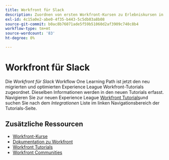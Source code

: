 ```yaml
---
title: Workfront für Slack
description: Zuordnen von ersten Workfront-Kursen zu Erlebniskursen in Liga-Kursen
exl-id: 4c15a0e2-abe0-4f35-b443-5c5db03a8b08
source-git-commit: b0ac8b76071ade5f59b51060d2af3909c740c8b4
workflow-type: tm+mt
source-wordcount: '83'
ht-degree: 0%

---
```


# Workfront für Slack

Die *Workfront für Slack* Workflow One Learning Path ist jetzt den neu migrierten und optimierten Experience League Workfront-Tutorials zugeordnet. Dieselben Informationen werden in den neuen Tutorials erfasst. Navigieren Sie zur neuen Experience League [Workfront Tutorials](https://experienceleague.adobe.com/docs/workfront-learn/tutorials-workfront/home.html)und suchen Sie nach dem *Integrationen* Liste im linken Navigationsbereich der Tutorials-Seite.

## Zusätzliche Ressourcen

* [Workfront-Kurse](https://experienceleague.adobe.com/?lang=en&amp;Solution=Workfront#courses)
* [Dokumentation zu Workfront](https://experienceleague.adobe.com/docs/workfront.html)
* [Workfront Tutorials](https://experienceleague.adobe.com/docs/workfront-learn/tutorials-workfront/home.html)
* [Workfront Communities](https://experienceleaguecommunities.adobe.com/t5/workfront/ct-p/workfront)
